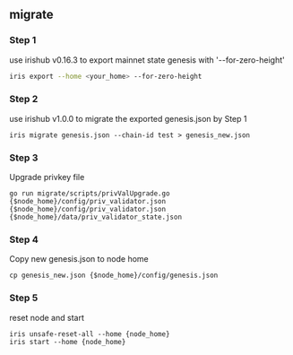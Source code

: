 ## migrate

### Step 1

use irishub v0.16.3 to export mainnet state genesis with '--for-zero-height'
```bash
iris export --home <your_home> --for-zero-height
```

### Step 2
use irishub v1.0.0 to migrate the exported genesis.json by Step 1
```
iris migrate genesis.json --chain-id test > genesis_new.json
```

### Step 3
Upgrade privkey file
```
go run migrate/scripts/privValUpgrade.go {$node_home}/config/priv_validator.json {$node_home}/config/priv_validator.json {$node_home}/data/priv_validator_state.json
```

### Step 4
Copy new genesis.json to node home
```
cp genesis_new.json {$node_home}/config/genesis.json
```

### Step 5
reset node and start
```
iris unsafe-reset-all --home {node_home}
iris start --home {node_home}
```
